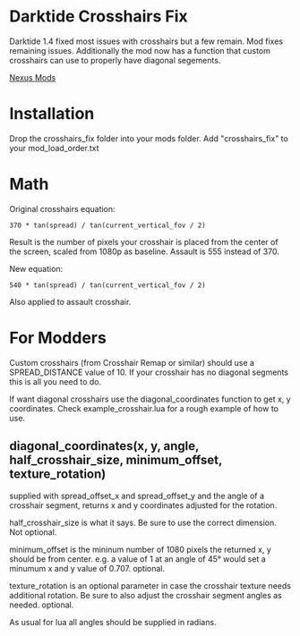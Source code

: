 # Darktide Crosshairs Fix

Darktide 1.4 fixed most issues with crosshairs but a few remain. Mod fixes remaining issues. Additionally the mod now has a function that custom crosshairs can use to properly have diagonal segements.

[Nexus Mods](https://www.nexusmods.com/warhammer40kdarktide/mods/36)

# Installation

Drop the crosshairs_fix folder into your mods folder. Add "crosshairs_fix" to your mod_load_order.txt

# Math

Original crosshairs equation:

    370 * tan(spread) / tan(current_vertical_fov / 2)

Result is the number of pixels your crosshair is placed from the center of the screen, scaled from 1080p as baseline. Assault is 555 instead of 370.

New equation:

    540 * tan(spread) / tan(current_vertical_fov / 2)

Also applied to assault crosshair.

# For Modders

Custom crosshairs (from Crosshair Remap or similar) should use a SPREAD_DISTANCE value of 10. If your crosshair has no diagonal segments this is all you need to do.

If want diagonal crosshairs use the diagonal_coordinates function to get x, y coordinates. Check example_crosshair.lua for a rough example of how to use.

## diagonal_coordinates(x, y, angle, half_crosshair_size, minimum_offset, texture_rotation)

supplied with spread_offset_x and spread_offset_y and the angle of a crosshair segment, returns x and y coordinates adjusted for the rotation.

half_crosshair_size is what it says. Be sure to use the correct dimension. Not optional.

minimum_offset is the mininum number of 1080 pixels the returned x, y should be from center. e.g. a value of 1 at an angle of 45° would set a minumum x and y value of 0.707. optional.

texture_rotation is an optional parameter in case the crosshair texture needs additional rotation. Be sure to also adjust the crosshair segment angles as needed. optional.

As usual for lua all angles should be supplied in radians.
